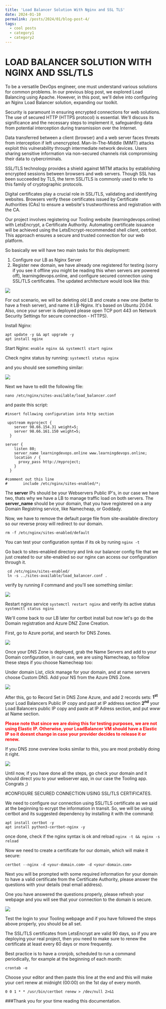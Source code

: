 ```yaml
---
title: 'Load Balancer Solution With Nginx and SSL TLS'
date: 2024-01-10
permalink: /posts/2024/01/blog-post-4/
tags:
  - cool posts
  - category1
  - category2
---
```


LOAD BALANCER SOLUTION WITH NGINX AND SSL/TLS
==========================

To be a versatile DevOps engineer, one must understand various solutions for common problems. In our previous blog post, we explored Load Balancing using Apache. However, in this post, we'll delve into configuring an Nginx Load Balancer solution, expanding our toolkit.

Security is paramount in ensuring encrypted connections for web solutions. The use of secured HTTP (HTTPS protocol) is essential. We'll discuss its significance and the necessary steps to implement it, safeguarding data from potential interception during transmission over the Internet.

Data transferred between a client (browser) and a web server faces threats from interception if left unencrypted. Man-In-The-Middle (MIMT) attacks exploit this vulnerability through intermediate network devices. Users sharing sensitive information via non-secured channels risk compromising their data to cybercriminals.

SSL/TLS technology provides a shield against MITM attacks by establishing encrypted sessions between browsers and web servers. Though SSL has been succeeded by TLS, the term SSL/TLS is commonly used to refer to this family of cryptographic protocols.

Digital certificates play a crucial role in SSL/TLS, validating and identifying websites. Browsers verify these certificates issued by Certificate Authorities (CAs) to ensure a website's trustworthiness and registration with the CA.

Our project involves registering our Tooling website (learningdevops.online) with LetsEncrypt, a Certificate Authority. Automating certificate issuance will be achieved using the LetsEncrypt-recommended shell client, cetrbot. This approach ensures a secure and trusted connection for our web platform.

So basically we will have two main tasks for this deployment: 

1. Configure our LB as Nginx Server
2. Register new domain, we have already one registered for testing (sorry if you see it offline you might be reading this when servers are powered off), 
learningdevops.online, and configure secured connection using SSL/TLS certificates. The updated architecture would look like this:

![](/images/nginxLB/architecture.png)

For out scenario, we will be deleting old LB and create a new one (better to have a fresh server), and name it LB-Nginx. It's based on Ubuntu 20.04. Also, once your server is deployed please open TCP port 443 on Network Security Settings for secure connection - HTTPS).

Install Nginx:
```
apt update -y && apt upgrade -y
apt install nginx
```
Start Nginx:
`enable nginx && systemctl start nginx`

Check nginx status by running:
`systemctl status nginx`

and you should see something similar:

![](/images/nginxLB/nginxstartstatus.png)

Next we have to edit the following file:

`nano /etc/nginx/sites-available/load_balancer.conf`

and paste this script:

```
#insert following configuration into http section

 upstream myproject {
    server 98.66.154.31 weight=5;
    server 98.66.161.150 weight=5;
  }

server {
    listen 80;
    server_name learningdevops.online www.learningdevops.online;
    location / {
      proxy_pass http://myproject;
    }
  }

#comment out this line
#       include /etc/nginx/sites-enabled/*;
```

The **server** IPs should be your Webservers Public IP's, in our case we have two, thats why we have a LB to manage traffic load on both servers.
The **server_name** should be your domain, that you have registered on a any Domain Registring service, like Namecheap, or Goddady. 

Now, we have to remove the default parge file from site-available directory so our reverse proxy will redirect to our domain.

`rm -f /etc/nginx/sites-enabled/default`

You can test your configuration syntax if its ok by runing `nginx -t`

Go back to sites-enabled directory and link our balancer config file that we just created to our site-enabled so our nginx can access our configuration through it.

```
 cd /etc/nginx/sites-enabled/
 ln -s ../sites-available/load_balancer.conf .
```
verify by running *ll* command and you'll see something similar:

![](/images/nginxLB/linkedconf.png)

Restart nginx service `systemctl restart nginx` and verify its active status `systemctl status nginx`

We'll come back to our LB later for certbot install but now let's go do the Domain registration and Azure DNZ Zone Creation.

First, go to Azure portal, and search for DNS Zones. 

![](/images/azure/dnszone.png)

Once your DNS Zone is deployed, grab the Name Servers and add to your Domain configuration, in our case, we are using Namecheap, so follow these steps if you choose Namecheap too:

Under domain List, click manage for your domain, and at name servers choose Custom DNS. Add your NS from the Azure DNS Zone.

![](/images/azure/nameservers.png)

After this, go to Record Set in DNS Zone Azure, and add 2 records sets:
**1<sup>st</sup>** your Load Balancers Public IP copy and past at IP address section
**2<sup>nd</sup>** your Load Balancers public IP copy and paste at IP Adress section, and put *www* at Name section.

<span style="color:red"> **Please note that since we are doing this for testing purposes, we are not using Elastic IP. Otherwise, your LoadBalancer VM should have a Elastic IP so it doesnt change in case your provider decides to release it or renew.** </span>

If you DNS zone overview looks similar to this, you are most probably doing it right.

![](/images/azure/recordset.png)

Until now, if you have done all the steps, go check your domain and it should direct you to your webserver app, in our case the Tooling app. Congrats ;)

#CONFIGURE SECURED CONNECTION USING SSL/TLS CERTIFICATES.

We need to configure our connection using SSL/TLS certificate as we said at the beginning to ecrypt the information in transit. So, we will be using certbot and its suggested dependency by installing it with the command:

```
apt install certbot -y
apt install python3-certbot-nginx -y
```

once done, check if the nginx syntax is ok and reload
`nginx -t && nginx -s reload`

Now we need to create a certificate for our domain, which will make it secure:

`certbot --nginx -d <your-domain.com> -d <your-domain.com>`

Next you will be prompted with some required information for your domain to have a valid certificate from the Certificate Authority, please answer the questions with your details (real email address).

One you have answered the questions properly, please refresh your webpage and you will see that your connection to the domain is secure.

![](/images/azure/certificate.png)

Test the login to your Tooling webpage and if you have followed the steps above properly, you should be all set. 

The SSL/TLS certificates from LetsEncrypt are valid 90 days, so if you are deploying your real project, then you need to make sure to renew the certificate at least every 60 days or more frequently.

Best practice is to have a cronjob, scheduled to run a command periodically, for example at the beginning of each month:

`crontab -e`

Choose your editor and then paste this line at the end and this will make your cert renew at midnight (00:00) on the 1st day of every month.

`0 0 1 * * /usr/bin/certbot renew > /dev/null 2>&1`

###Thank you for your time reading this documentation.

